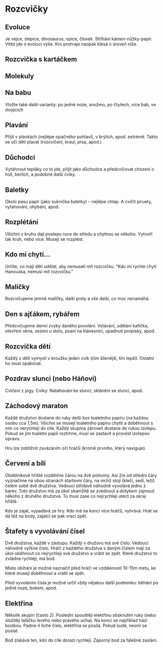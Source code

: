 Rozcvičky
=========

Evoluce
-------

Je vejce, slepice, dinosaurus, opice, človek. Stříhání kámen-nůžky-papír. Vítěz jde o evoluci výše. Kro prohraje naopak klesá o úroveň níže.


Rozcvička s kartáčkem
---------------------


Molekuly
--------


Na babu
-------
Vložte také další varianty: po jedné noze, snožmo, po čtyřech, více bab, ve dvojicích


Plavání
-------

Přijít v plavkách (nejlépe opačného pohlaví), v brýlích, apod. extrémě. Takto se učí děti plavat (rozcvičení, kraul, prsa, apod.)


Důchodci
--------

Vytáhnout tepláky co to jde, přijít jako důchodce a předcvičovat chození o holi, berlích, a podobné další cviky.


Baletky
-------
Okolo pasu papír (jako suknička baletky) – nejlépe chlap. A cvičit piruety, vytahování, ohýbání, apod.


Rozplétání
----------
Všichni v kruhu dají poslepu ruce do středu a chytnou se někoho. Vytvoří tak kruh, nebo více. Musejí se rozplést.


Kdo mi chytí...
---------------
Určíte, co mají děti udělat, aby nemuseli mít rozcvičku. "Kdo mi rychle chytí Hanouska, nemusí mít rozcvičku."


Malíčky
-------
Rozcvičujeme jemně malíčky, další prsty a vše další, co moc nenamáhá.


Den s ajťákem, rybářem
----------------------
Předcvičujeme denní zvyky daného povolání. Vstávání, udělání kafíčka, otevření okna, sezení u stolu, psaní na klávesnici, upadnutí propisky, apod.


Rozcvička dětí
--------------
Každý z dětí vymyslí v kroužku jeden cvik (čím šílenější, tím lepší). Ostatní ho musí opakovat.


Pozdrav slunci (nebo Háňovi)
----------------------------
Cvičení z jógy. Cviky: Natahování ke slunci, sklánění se slunci, apod.


Záchodový maraton
-----------------
Každé družstvo dostane do ruky delší kus toaletního papíru (na každou osobu cca 1,5m). Všichni se musejí toaletního papíru chytit a doběhnout s ním co nerychleji do cíle. Každý skupina zároveň dostane do rukou izolepu. Pokud se jim toaletní papír roztrhne, musí se zastavit a provést izolepou opravu.

Hru lze zobtížnit zavázáním očí hráčů (kromě prvního, který naviguje).


Červení a bílí
--------------
Obdélníkové hřiště rozdělíme čárou na dvě poloviny. Asi 2m od střední čáry vyznačíme na obou stranách startovní čáry, na nichž stojí (klečí, sedí, leží) čelem  sobě dvě družstva. Vedoucí střídavě náhodně vyvolává jednu z barev. Toto družstvo má za úkol okamžitě se zvednout a dotykem zajmout někoho z druhého družstva. To musí zase co nejrychleji utéct za okraj hřiště.

Kdo je zajat, vypadává ze hry. Kdo má na konci více hráčů, vyhrává. Hrát se dá též na body, zajatci se pak vrací zpět.


Štafety s vyvolávání čísel
--------------------------

Dvě družstva, každé v zástupu. Každý v družsvu má své číslo. Vedoucí náhodně vyřkne číslo. Hráči z každého družstva 
s daným číslem mají za úkol oběhnout co nejrychleji své družstvo a vrátit se zpět. 
Které družstvo to zvládne rychleji, má bod.

Místo obíhání je možné naznačit před hráčí ve vzdálenosti 10-15m metu, ke které musejí doběhnout a vrátit se zpět.

Před vyvoláním čísla je možné určit vždy nějakou další podmínku: běhání po jedné noze, bokem, apod.


Elektřina
---------

Několik skupin (často 2). Poslední spouštějí elektřinu stisknutím ruky (nebo složitěji lalůčku levého nebo pravého ucha). 
Na konci se například hází kostkou. Padne-li liché číslo, elektřina se posílá. Pokud sudé, nesmí se poslat.

Bod získává ten, kdo do cíle dorazí rychleji. Záporný bod za falešné zaslání.


